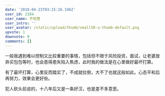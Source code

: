 ```yaml
---
date: '2018-04-23T03:15:26.196Z'
user_id: 2184
user_name: 不吃葱
user_intro: ''
user_avatar: /static/upload/thumb/small50-u-thumb-default.png
upvote: 1
downvote: 0
comments: []
---
```


一般我遇到难以控制又比较重要的事情，包括但不限于风险投资，面试，让老婆放弃买包包等时，也会患得患失陷入焦虑，此时我的做法是在心里做好最坏打算。

有了最坏打算，心里反而踏实了，不成就拉倒<span style="">，大不了也就这般如此。心态平和后再努力，效果会更好些。</span>

<span style="">犯人砍头前说的，十八年后又是一条好汉，也是差不多意思。</span>
